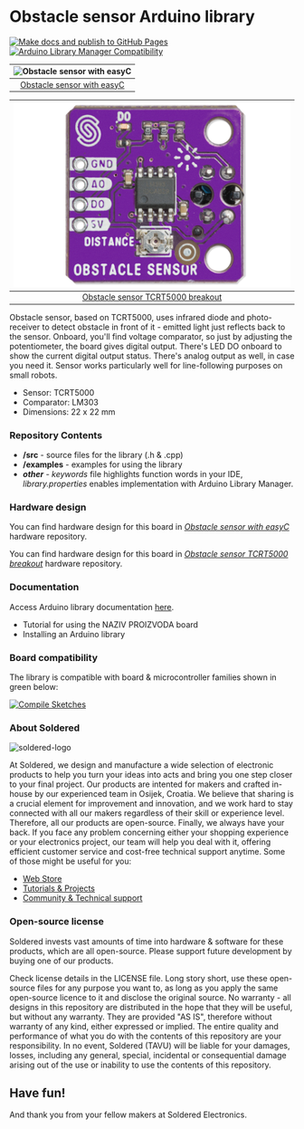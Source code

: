 # Obstacle sensor Arduino library

[![Make docs and publish to GitHub Pages](https://github.com/SolderedElectronics/Soldered-Obstacle-Sensor-Arduino-Library/actions/workflows/make_docs.yml/badge.svg?branch=dev)](https://github.com/SolderedElectronics/Soldered-Obstacle-Sensor-Arduino-Library/actions/workflows/make_docs.yml)
[![Arduino Library Manager Compatibility](https://github.com/SolderedElectronics/Soldered-Obstacle-Sensor-Arduino-Library/actions/workflows/arduino_lint.yml/badge.svg?branch=dev)](https://github.com/SolderedElectronics/Soldered-Obstacle-Sensor-Arduino-Library/actions/workflows/arduino_lint.yml)


| ![Obstacle sensor with easyC](https://upload.wikimedia.org/wikipedia/commons/8/8f/Example_image.svg) |
| :--------------------------------------------------------------------------------------------------: |
|                      [Obstacle sensor with easyC](https://www.solde.red/333004)                      |

| ![Obstacle sensor TCRT5000 breakout](https://github.com/SolderedElectronics/Obstacle-sensor-TCRT5000-breakout-hardware-design/blob/main/OUTPUTS/V1.1.1/333012.jpg) |
| :----------------------------------------------------------------------------------------------------------------------------------------------------------------: |
| [Obstacle sensor TCRT5000 breakout](https://www.solde.red/333012)                                                                                                  |

Obstacle sensor, based on TCRT5000, uses infrared diode and photo-receiver to detect obstacle in front of it - emitted light just reflects back to the sensor. Onboard, you'll find voltage comparator, so just by adjusting the potentiometer, the board gives digital output. There's LED DO onboard to show the current digital output status. There's analog output as well, in case you need it. Sensor works particularly well for line-following purposes on small robots.

- Sensor: TCRT5000
- Comparator: LM303
- Dimensions: 22 x 22 mm

### Repository Contents

- **/src** - source files for the library (.h & .cpp)
- **/examples** - examples for using the library
- **_other_** - _keywords_ file highlights function words in your IDE, _library.properties_ enables implementation with Arduino Library Manager.

### Hardware design

You can find hardware design for this board in [_Obstacle sensor with easyC_](https://github.com/SolderedElectronics/Obstacle-sensor-with-easyC-hardware-design) hardware repository.

You can find hardware design for this board in [_Obstacle sensor TCRT5000 breakout_](https://github.com/SolderedElectronics/Obstacle-sensor-TCRT5000-breakout-hardware-design) hardware repository.

### Documentation

Access Arduino library documentation [here](https://SolderedElectronics.github.io/Soldered-Obstacle-Sensor-Arduino-Library/).

- Tutorial for using the NAZIV PROIZVODA board
- Installing an Arduino library

### Board compatibility

The library is compatible with board & microcontroller families shown in green below:

[![Compile Sketches](http://github-actions.40ants.com/e-radionicacom/Soldered-Obstacle-Sensor-Arduino-Library/matrix.svg?branch=dev&only=Compile%20Sketches)](https://github.com/SolderedElectronics/Soldered-Obstacle-Sensor-Arduino-Library/actions/workflows/compile_test.yml)

### About Soldered

<img src="https://raw.githubusercontent.com/e-radionicacom/Soldered-Generic-Arduino-Library/dev/extras/Soldered-logo-color.png" alt="soldered-logo" width="500"/>

At Soldered, we design and manufacture a wide selection of electronic products to help you turn your ideas into acts and bring you one step closer to your final project. Our products are intented for makers and crafted in-house by our experienced team in Osijek, Croatia. We believe that sharing is a crucial element for improvement and innovation, and we work hard to stay connected with all our makers regardless of their skill or experience level. Therefore, all our products are open-source. Finally, we always have your back. If you face any problem concerning either your shopping experience or your electronics project, our team will help you deal with it, offering efficient customer service and cost-free technical support anytime. Some of those might be useful for you:

- [Web Store](https://www.soldered.com/shop)
- [Tutorials & Projects](https://soldered.com/learn)
- [Community & Technical support](https://soldered.com/community)

### Open-source license

Soldered invests vast amounts of time into hardware & software for these products, which are all open-source. Please support future development by buying one of our products.

Check license details in the LICENSE file. Long story short, use these open-source files for any purpose you want to, as long as you apply the same open-source licence to it and disclose the original source. No warranty - all designs in this repository are distributed in the hope that they will be useful, but without any warranty. They are provided "AS IS", therefore without warranty of any kind, either expressed or implied. The entire quality and performance of what you do with the contents of this repository are your responsibility. In no event, Soldered (TAVU) will be liable for your damages, losses, including any general, special, incidental or consequential damage arising out of the use or inability to use the contents of this repository.

## Have fun!

And thank you from your fellow makers at Soldered Electronics.
